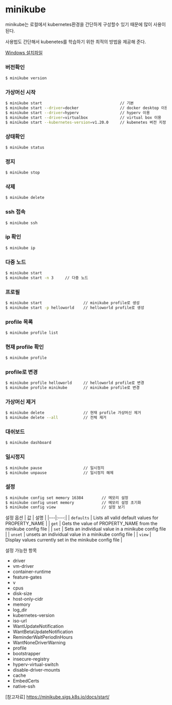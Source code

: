 # minikube

minikube는 로컬에서 kubernetes환경을 간단하게 구성할수 있기 때문에 많이 사용이 된다.

사용법도 간단해서 kubenetes를 학습하기 위한 최적의 방법을 제공해 준다.

[Windows 설치파일](https://github.com/kubernetes/minikube/releases/latest/download/minikube-installer.exe "minikube-installer.exe")

### 버전확인
```bash
$ minikube version
```

### 가상머신 시작 
```bash
$ minikube start                                  // 기본
$ minikube start --driver=docker                  // docker desktop 이용
$ minikube start --driver=hyperv                  // hyperv 이용
$ minikube start --driver=virtualbox              // virtual box 이용
$ minikube start --kubernetes-version=v1.20.0     // kubenetes 버전 지정
```

### 상태확인
```bash
$ minikube status
```

### 정지
```bash
$ minikube stop
```

### 삭제
```bash
$ minikube delete
```

### ssh 접속
```bash
$ minikube ssh
```

### ip 확인
```bash
$ minikube ip
```

### 다중 노드
```bash
$ minikube start
$ minikube start -n 3     // 다중 노드
```

### 프로필
```bash
$ minikube start                  // minikube profile로 생성
$ minikube start -p helloworld    // helloworld profile로 생성
```

### profile 목록
```bash
$ minikube profile list
```

### 현재 profile 확인
```bash
$ minikube profile
```

### profile로 변경
```bash
$ minikube profile helloworld     // helloworld profile로 변경
$ minikube profile minikube       // minikube profile로 변경
```

### 가상머신 제거
```bash
$ minikube delete                 // 현재 profile 가상머신 제거
$ minikube delete --all           // 전체 제거
```

### 대쉬보드
```bash
$ minikube dashboard
```

### 일시정지
```bash
$ minikube pause                  // 일시정지
$ minikube unpause                // 일시정지 해제
```

### 설정
```bash
$ minikube config set memory 16384        // 메모리 설정
$ minikube config unset memory            // 메모리 설정 초기화
$ minikube config view                    // 설정 보기
```

설정 옵션
| 값 | 설명 |
|---|:---:|
| `defaults` |    Lists all valid default values for PROPERTY_NAME |
| `get` |         Gets the value of PROPERTY_NAME from the minikube config file |
| `set` |        Sets an individual value in a minikube config file |
| `unset` |      unsets an individual value in a minikube config file |
| `view` |       Display values currently set in the minikube config file |

설정 가능한 항목
 * driver
 * vm-driver
 * container-runtime
 * feature-gates
 * v
 * cpus
 * disk-size
 * host-only-cidr
 * memory
 * log_dir
 * kubernetes-version
 * iso-url
 * WantUpdateNotification
 * WantBetaUpdateNotification
 * ReminderWaitPeriodInHours
 * WantNoneDriverWarning
 * profile
 * bootstrapper
 * insecure-registry
 * hyperv-virtual-switch
 * disable-driver-mounts
 * cache
 * EmbedCerts
 * native-ssh

[참고자료] https://minikube.sigs.k8s.io/docs/start/

